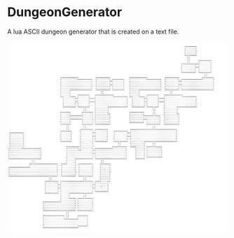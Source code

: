 # DungeonGenerator
A lua ASCII dungeon generator that is created on a text file.

![Dungeon example](https://github.com/SomeScripts/DungeonGenerator/blob/main/Example%20of%20dungeon%20generation.jpg)
